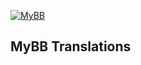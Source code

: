 [![MyBB](https://github.com/mybb/MyBB18/raw/master/images/logo.png "MyBB")](http://mybb.com "MyBB")

## MyBB Translations